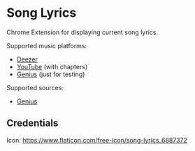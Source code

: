 # Song Lyrics

Chrome Extension for displaying current song lyrics.

Supported music platforms:

*   [Deezer](https://www.deezer.com/)
*   [YouTube](https://www.youtube.com/) (with chapters)
*   [Genius](https://genius.com/) (just for testing)

Supported sources:

*   [Genius](https://genius.com/)

## Credentials

Icon: https://www.flaticon.com/free-icon/song-lyrics_6887372
